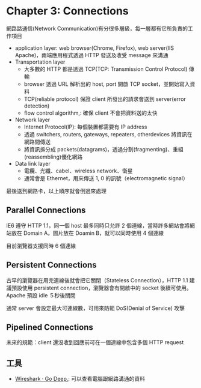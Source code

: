 # Chapter 3: Connections

網路路通信(Network Communication)有分很多層級，每一層都有它所負責的工作項目

* application layer: web browser(Chrome, Firefox), web server(IIS Apache)，兩端應用程式透過 HTTP 發送及收受 message 來溝通
* Transportation layer
  * 大多數的 HTTP 都是透過 TCP(TCP: Transmission Control Protocol) 傳輸
  * browser 透過 URL 解析出的 host, port 開啟 TCP socket，並開始寫入資料
  * TCP(reliable protocol) 保證 client 所發出的請求會送到 server(error detection)
  * flow control algorithm,: 確保 client 不會把資料送的太快
* Network layer
  * Internet Protocol(IP): 每個裝置都需要有 IP address
  * 透過 switchers, routers, gateways, repeaters, otherdevices 將資訊在網路間傳送
  * 將資訊拆分成 packets(datagrams)，透過分割(fragmenting)、重組(reassembling)優化網路
* Data link layer
  * 電纜、光纖、cabel、wireless network、衛星
  * 通常會是 Ethernet，用來傳送 1, 0 的訊號（electromagnetic signal）

最後送到網路卡，以上順序就會倒過來處理

## Parallel Connections

IE6 遵守 HTTP 1.1，同一個 host 最多同時只允許 2 個連線，當時許多網站會將網站放在 Domain A，圖片放在 Doamin B，就可以同時使用 4 個連線

目前瀏覽器支援同時 6 個連線

## Persistent Connections

古早的瀏覽器在用完連線後就會把它關閉（Stateless Connection），HTTP 1.1 建議預設使用 persistent connection，瀏覽器會有開啟中的 socket 後續可使用。Apache 預設 idle ５秒後關閉

通常 server 會設定最大可連線數，可用來防範 DoS(Denial of Service) 攻擊

## Pipelined Connections

未來的規範：client 還沒收到回應前可在一個連線中包含多個 HTTP request

## 工具

* [Wireshark · Go Deep.](https://www.wireshark.org/): 可以查看電腦跟網路溝通的資料